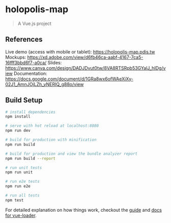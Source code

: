 # holopolis-map

> A Vue.js project

## References

Live demo (access with mobile or tablet): https://holopolis-map.pdis.tw
Mockups: https://xd.adobe.com/view/d6fb46ca-aabf-4167-7ca5-16fff3bbd6f7-a0ca/
Slides: https://www.canva.com/design/DADJDvut0tw/8VA8RTSRpb53GYalJ_hIDg/view
Documentation: https://docs.google.com/document/d/1GRa8wx6ofWAeXiXy-02J1_AmnJOjLZh_yNERIQ_g88o/view

## Build Setup

``` bash
# install dependencies
npm install

# serve with hot reload at localhost:8080
npm run dev

# build for production with minification
npm run build

# build for production and view the bundle analyzer report
npm run build --report

# run unit tests
npm run unit

# run e2e tests
npm run e2e

# run all tests
npm test
```

For detailed explanation on how things work, checkout the [guide](http://vuejs-templates.github.io/webpack/) and [docs for vue-loader](http://vuejs.github.io/vue-loader).
